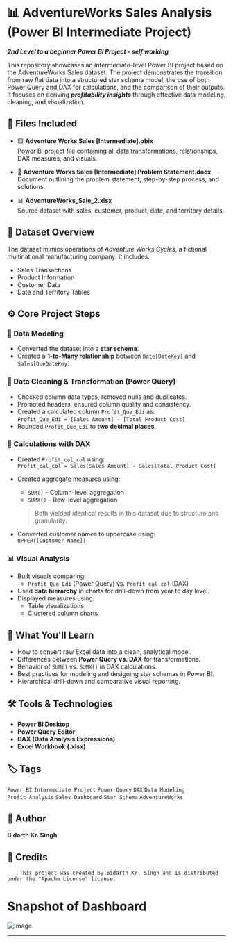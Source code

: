 # 📊 AdventureWorks Sales Analysis (Power BI Intermediate Project)
***2nd Level to a beginner Power BI Project - self working***

This repository showcases an intermediate-level Power BI project based on the AdventureWorks Sales dataset. The project demonstrates the transition from raw flat data into a structured star schema model, the use of both Power Query and DAX for calculations, and the comparison of their outputs. It focuses on deriving ***profitability insights*** through effective data modeling, cleaning, and visualization.

## 📂 Files Included

- 🟨 **Adventure Works Sales [Intermediate].pbix**  
  Power BI project file containing all data transformations, relationships, DAX measures, and visuals.

- 📄 **Adventure Works Sales [Intermediate] Problem Statement.docx**  
  Document outlining the problem statement, step-by-step process, and solutions.

- 📊 **AdventureWorks_Sale_2.xlsx**  
  Source dataset with sales, customer, product, date, and territory details.

## 📁 Dataset Overview

The dataset mimics operations of *Adventure Works Cycles*, a fictional multinational manufacturing company. It includes:
- Sales Transactions  
- Product Information  
- Customer Data  
- Date and Territory Tables

## ⚙️ Core Project Steps

### 🔗 Data Modeling
- Converted the dataset into a **star schema**.
- Created a **1-to-Many relationship** between `Date[DateKey]` and `Sales[DueDateKey]`.

### 🧹 Data Cleaning & Transformation (Power Query)
- Checked column data types, removed nulls and duplicates.
- Promoted headers, ensured column quality and consistency.
- Created a calculated column `Profit_Que_Edi` as:  
  `Profit_Que_Edi = [Sales Amount] - [Total Product Cost]`
- Rounded `Profit_Que_Edi` to **two decimal places**.

### 📐 Calculations with DAX
- Created `Profit_cal_col` using:  
  `Profit_cal_col = Sales[Sales Amount] - Sales[Total Product Cost]`
- Created aggregate measures using:
  - `SUM()` – Column-level aggregation
  - `SUMX()` – Row-level aggregation  
  > Both yielded identical results in this dataset due to structure and granularity.

- Converted customer names to uppercase using:  
  `UPPER([Customer Name])`

### 📊 Visual Analysis
- Built visuals comparing:
  - `Profit_Que_Edi` (Power Query) vs. `Profit_cal_col` (DAX)
- Used **date hierarchy** in charts for drill-down from year to day level.
- Displayed measures using:
  - Table visualizations
  - Clustered column charts

## 🧠 What You'll Learn

- How to convert raw Excel data into a clean, analytical model.
- Differences between **Power Query vs. DAX** for transformations.
- Behavior of `SUM()` vs. `SUMX()` in DAX calculations.
- Best practices for modeling and designing star schemas in Power BI.
- Hierarchical drill-down and comparative visual reporting.

## 🛠 Tools & Technologies

- **Power BI Desktop**
- **Power Query Editor**
- **DAX (Data Analysis Expressions)**
- **Excel Workbook (.xlsx)**

## 🏷 Tags

`Power BI` `Intermediate Project` `Power Query` `DAX` `Data Modeling`  
`Profit Analysis` `Sales Dashboard` `Star Schema` `AdventureWorks`

## 👤 Author

**Bidarth Kr. Singh**

## 📌 Credits

        This project was created by Bidarth Kr. Singh and is distributed under the "Apache License" license.

# Snapshot of Dashboard

![Image](https://github.com/user-attachments/assets/4c38177e-8a17-42aa-be3b-01624357a2a3)

---
